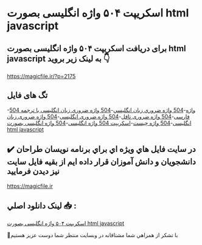 # اسکریپت ۵۰۴ واژه انگلیسی بصورت html javascript

## برای دریافت اسکریپت ۵۰۴ واژه انگلیسی بصورت html javascript به لینک زیر بروید 👇

https://magicfile.ir/?p=2175

## تگ های فایل

-[504 واژه](https://magicfile.ir/product/%d8%a7%d8%b3%da%a9%d8%b1%db%8c%d9%be%d8%aa-504-%d9%88%d8%a7%da%98%d9%87-%d8%a7%d9%86%da%af%d9%84%db%8c%d8%b3%db%8c-%d8%a8%d8%b5%d9%88%d8%b1%d8%aa-html-javascript/)-[504 واژه ضروري زبان انگليسي](https://magicfile.ir/product/%d8%a7%d8%b3%da%a9%d8%b1%db%8c%d9%be%d8%aa-504-%d9%88%d8%a7%da%98%d9%87-%d8%a7%d9%86%da%af%d9%84%db%8c%d8%b3%db%8c-%d8%a8%d8%b5%d9%88%d8%b1%d8%aa-html-javascript/)-[504 واژه ضروری زبان انگلیسی با ترجمه فارسی](https://magicfile.ir/product/%d8%a7%d8%b3%da%a9%d8%b1%db%8c%d9%be%d8%aa-504-%d9%88%d8%a7%da%98%d9%87-%d8%a7%d9%86%da%af%d9%84%db%8c%d8%b3%db%8c-%d8%a8%d8%b5%d9%88%d8%b1%d8%aa-html-javascript/)-[504 واژه ضروری تافل](https://magicfile.ir/product/%d8%a7%d8%b3%da%a9%d8%b1%db%8c%d9%be%d8%aa-504-%d9%88%d8%a7%da%98%d9%87-%d8%a7%d9%86%da%af%d9%84%db%8c%d8%b3%db%8c-%d8%a8%d8%b5%d9%88%d8%b1%d8%aa-html-javascript/)-[504 واژه ضروری انگلیسی](https://magicfile.ir/product/%d8%a7%d8%b3%da%a9%d8%b1%db%8c%d9%be%d8%aa-504-%d9%88%d8%a7%da%98%d9%87-%d8%a7%d9%86%da%af%d9%84%db%8c%d8%b3%db%8c-%d8%a8%d8%b5%d9%88%d8%b1%d8%aa-html-javascript/)-[504 واژه ضروری زبان انگلیسی](https://magicfile.ir/product/%d8%a7%d8%b3%da%a9%d8%b1%db%8c%d9%be%d8%aa-504-%d9%88%d8%a7%da%98%d9%87-%d8%a7%d9%86%da%af%d9%84%db%8c%d8%b3%db%8c-%d8%a8%d8%b5%d9%88%d8%b1%d8%aa-html-javascript/)-[504 واژه چیست](https://magicfile.ir/product/%d8%a7%d8%b3%da%a9%d8%b1%db%8c%d9%be%d8%aa-504-%d9%88%d8%a7%da%98%d9%87-%d8%a7%d9%86%da%af%d9%84%db%8c%d8%b3%db%8c-%d8%a8%d8%b5%d9%88%d8%b1%d8%aa-html-javascript/)-[اسکریپت 504 واژه انگلیسی](https://magicfile.ir/product/%d8%a7%d8%b3%da%a9%d8%b1%db%8c%d9%be%d8%aa-504-%d9%88%d8%a7%da%98%d9%87-%d8%a7%d9%86%da%af%d9%84%db%8c%d8%b3%db%8c-%d8%a8%d8%b5%d9%88%d8%b1%d8%aa-html-javascript/)-[504 واژه انگلیسی بصورت html javascript](https://magicfile.ir/product/%d8%a7%d8%b3%da%a9%d8%b1%db%8c%d9%be%d8%aa-504-%d9%88%d8%a7%da%98%d9%87-%d8%a7%d9%86%da%af%d9%84%db%8c%d8%b3%db%8c-%d8%a8%d8%b5%d9%88%d8%b1%d8%aa-html-javascript/)

## ✔️ در سايت فايل هاي ويژه اي براي برنامه نويسان طراحان دانشجويان و دانش آموزان قرار داده ايم از بقيه فايل سايت نيز ديدن فرماييد

https://magicfile.ir


## لينک دانلود اصلي 📥 :

[اسکریپت ۵۰۴ واژه انگلیسی بصورت html javascript](https://magicfile.ir/product/%d8%a7%d8%b3%da%a9%d8%b1%db%8c%d9%be%d8%aa-504-%d9%88%d8%a7%da%98%d9%87-%d8%a7%d9%86%da%af%d9%84%db%8c%d8%b3%db%8c-%d8%a8%d8%b5%d9%88%d8%b1%d8%aa-html-javascript/) 


🙏با تشکر از همراهي شما مشتاقانه در وبسایت منتظر شما دوست عزیز هستیم

